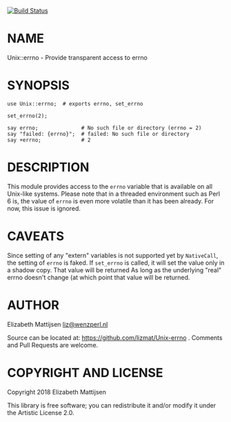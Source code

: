 [![Build Status](https://travis-ci.org/lizmat/Unix-errno.svg?branch=master)](https://travis-ci.org/lizmat/Unix-errno)

NAME
====

Unix::errno - Provide transparent access to errno

SYNOPSIS
========

    use Unix::errno;  # exports errno, set_errno

    set_errno(2);

    say errno;              # No such file or directory (errno = 2)
    say "failed: {errno}";  # failed: No such file or directory
    say +errno;             # 2

DESCRIPTION
===========

This module provides access to the `errno` variable that is available on all Unix-like systems. Please note that in a threaded environment such as Perl 6 is, the value of `errno` is even more volatile than it has been already. For now, this issue is ignored.

CAVEATS
=======

Since setting of any "extern" variables is not supported yet by `NativeCall`, the setting of `errno` is faked. If `set_errno` is called, it will set the value only in a shadow copy. That value will be returned As long as the underlying "real" errno doesn't change (at which point that value will be returned.

AUTHOR
======

Elizabeth Mattijsen <liz@wenzperl.nl>

Source can be located at: https://github.com/lizmat/Unix-errno . Comments and Pull Requests are welcome.

COPYRIGHT AND LICENSE
=====================

Copyright 2018 Elizabeth Mattijsen

This library is free software; you can redistribute it and/or modify it under the Artistic License 2.0.

